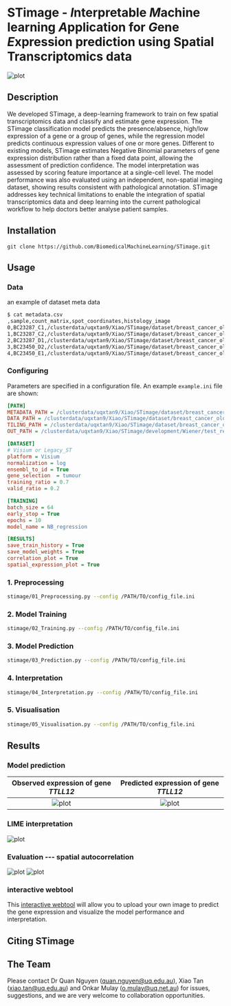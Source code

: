 # STimage - *I*nterpretable *M*achine learning *A*pplication for *G*ene *E*xpression prediction using Spatial Transcriptomics data

![plot](./plots/Figure1.png)

## Description

We developed STimage, a deep-learning framework to train on few spatial transcriptomics data and classify and estimate gene expression. The STimage classification model predicts the presence/absence, high/low expression of a gene or a group of genes, while the regression model predicts continuous expression values of one or more genes. Different to existing models, STimage estimates Negative Binomial parameters of gene expression distribution rather than a fixed data point, allowing the assessment of prediction confidence. The model interpretation was assessed by scoring feature importance at a single-cell level. The model performance was also evaluated using an independent, non-spatial imaging dataset, showing results consistent with pathological annotation. STimage addresses key technical limitations to enable the integration of spatial transcriptomics data and deep learning into the current pathological workflow to help doctors better analyse patient samples.

## Installation
```
git clone https://github.com/BiomedicalMachineLearning/STimage.git
```
## Usage

### Data 
an example of dataset meta data
```bash
$ cat metadata.csv
,sample,count_matrix,spot_coordinates,histology_image
0,BC23287_C1,/clusterdata/uqxtan9/Xiao/STimage/dataset/breast_cancer_oldST_STNet/stdata/BC23287_C1_stdata.tsv,/clusterdata/uqxtan9/Xiao/STimage/dataset/breast_cancer_oldST_STNet/spotinfo/spots_BT23287_C1.csv,/clusterdata/uqxtan9/Xiao/STimage/dataset/breast_cancer_oldST_STNet/HEimage/HE_BT23287_C1.jpg
1,BC23287_C2,/clusterdata/uqxtan9/Xiao/STimage/dataset/breast_cancer_oldST_STNet/stdata/BC23287_C2_stdata.tsv,/clusterdata/uqxtan9/Xiao/STimage/dataset/breast_cancer_oldST_STNet/spotinfo/spots_BT23287_C2.csv,/clusterdata/uqxtan9/Xiao/STimage/dataset/breast_cancer_oldST_STNet/HEimage/HE_BT23287_C2.jpg
2,BC23287_D1,/clusterdata/uqxtan9/Xiao/STimage/dataset/breast_cancer_oldST_STNet/stdata/BC23287_D1_stdata.tsv,/clusterdata/uqxtan9/Xiao/STimage/dataset/breast_cancer_oldST_STNet/spotinfo/spots_BT23287_D1.csv,/clusterdata/uqxtan9/Xiao/STimage/dataset/breast_cancer_oldST_STNet/HEimage/HE_BT23287_D1.jpg
3,BC23450_D2,/clusterdata/uqxtan9/Xiao/STimage/dataset/breast_cancer_oldST_STNet/stdata/BC23450_D2_stdata.tsv,/clusterdata/uqxtan9/Xiao/STimage/dataset/breast_cancer_oldST_STNet/spotinfo/spots_BT23450_D2.csv,/clusterdata/uqxtan9/Xiao/STimage/dataset/breast_cancer_oldST_STNet/HEimage/HE_BT23450_D2.jpg
4,BC23450_E1,/clusterdata/uqxtan9/Xiao/STimage/dataset/breast_cancer_oldST_STNet/stdata/BC23450_E1_stdata.tsv,/clusterdata/uqxtan9/Xiao/STimage/dataset/breast_cancer_oldST_STNet/spotinfo/spots_BT23450_E1.csv,/clusterdata/uqxtan9/Xiao/STimage/dataset/breast_cancer_oldST_STNet/HEimage/HE_BT23450_E1.jpg
```

### Configuring

Parameters are specified in a configuration file. 
An example `example.ini` file are shown:

```ini
[PATH]
METADATA_PATH = /clusterdata/uqxtan9/Xiao/STimage/dataset/breast_cancer_oldST_STNet/dataset.csv
DATA_PATH = /clusterdata/uqxtan9/Xiao/STimage/dataset/breast_cancer_oldST_STNet
TILING_PATH = /clusterdata/uqxtan9/Xiao/STimage/dataset/breast_cancer_oldST_STNet/tiles
OUT_PATH = /clusterdata/uqxtan9/Xiao/STimage/development/Wiener/test_results

[DATASET]
# Visium or Legacy_ST
platform = Visium
normalization = log
ensembl_to_id = True
gene_selection  = tumour
training_ratio = 0.7
valid_ratio = 0.2

[TRAINING]
batch_size = 64
early_stop = True
epochs = 10
model_name = NB_regression

[RESULTS]
save_train_history = True
save_model_weights = True
correlation_plot = True
spatial_expression_plot = True

```

### 1. Preprocessing

```bash
stimage/01_Preprocessing.py --config /PATH/TO/config_file.ini
```

### 2. Model Training

```bash
stimage/02_Training.py --config /PATH/TO/config_file.ini
```

### 3. Model Prediction

```bash
stimage/03_Prediction.py --config /PATH/TO/config_file.ini
```

### 4. Interpretation

```bash
stimage/04_Interpretation.py --config /PATH/TO/config_file.ini
```

### 5. Visualisation

```bash
stimage/05_Visualisation.py --config /PATH/TO/config_file.ini
```


## Results

### Model prediction
Observed expression of gene *TTLL12* | Predicted  expression of gene *TTLL12*
:-----------------------------------:|:--------------------------------------: 
![plot](./plots/gc.png)              | ![plot](./plots/pred.png)

 
### LIME interpretation
![plot](./plots/LIME.png)

### Evaluation --- spatial autocorrelation
![plot](./plots/spatial_autocorrelation_1.png)
![plot](./plots/spatial_autocorrelation_2.png)

### interactive webtool

This [interactive webtool](https://share.streamlit.io/onkarmulay/stimage-lime-web-app/main/STimage-web_app.py) will allow you to upload your own image to predict the gene expression and visualize the model performance and interpretation. 

## Citing STimage

## The Team
Please contact Dr Quan Nguyen (quan.nguyen@uq.edu.au), 
Xiao Tan (xiao.tan@uq.edu.au) and Onkar Mulay (o.mulay@uq.net.au) for issues, suggestions, 
and we are very welcome to collaboration opportunities.

